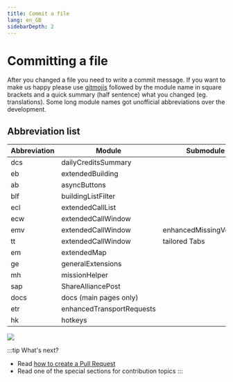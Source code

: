 ```yaml
---
title: Commit a file
lang: en_GB
sidebarDepth: 2
---
```


# Committing a file

After you changed a file you need to write a commit message. If you want to make us happy please
use [gitmojis](https://gitmoji.dev) followed by the module name in square brackets and a quick summary (half sentence)
what you changed (eg. translations). Some long module names got unofficial abbreviations over the development.

## Abbreviation list

| Abbreviation | Module                    | Submodule               |
|--------------|---------------------------|-------------------------|
| dcs          | dailyCreditsSummary       |                         |
| eb           | extendedBuilding          |                         |
| ab           | asyncButtons              |                         |
| blf          | buildingListFilter        |                         |
| ecl          | extendedCallList          |                         |
| ecw          | extendedCallWindow        |                         |
| emv          | extendedCallWindow        | enhancedMissingVehicles |
| tt           | extendedCallWindow        | tailored Tabs           |
| em           | extendedMap               |                         |
| ge           | generalExtensions         |                         |
| mh           | missionHelper             |                         |
| sap          | ShareAlliancePost         |                         |
| docs         | docs (main pages only)    |                         |
| etr          | enhancedTransportRequests |                         |
| hk           | hotkeys                   |                         |    

![](../images/contributing/committing/GH_commit_msg.png)

:::tip What's next?

* Read [how to create a Pull Request](./prs.md)
* Read one of the special sections for contribution topics
  :::
